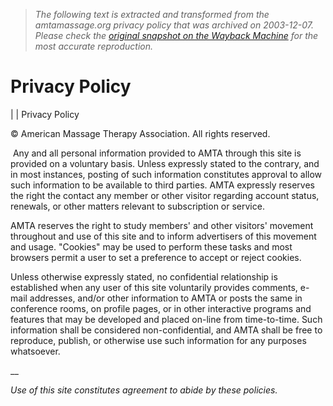 > *The following text is extracted and transformed from the amtamassage.org privacy policy that was archived on 2003-12-07. Please check the [original snapshot on the Wayback Machine](https://web.archive.org/web/20031207053242id_/http%3A//www.amtamassage.org/privacy.htm) for the most accurate reproduction.*

# Privacy Policy

[](https://digitalid.verisign.com/as2/bdc6581e25946a80e6a9b0c419071695)

**[ ](http://www.webaward.org/winner.asp?eid=2246)**

|  | Privacy Policy

© American Massage Therapy Association. All rights reserved.

 Any and all personal information provided to AMTA through this site is provided on a voluntary basis. Unless expressly stated to the contrary, and in most instances, posting of such information constitutes approval to allow such information to be available to third parties. AMTA expressly reserves the right the contact any member or other visitor regarding account status, renewals, or other matters relevant to subscription or service.

AMTA reserves the right to study members' and other visitors' movement throughout and use of this site and to inform advertisers of this movement and usage. "Cookies" may be used to perform these tasks and most browsers permit a user to set a preference to accept or reject cookies.

Unless otherwise expressly stated, no confidential relationship is established when any user of this site voluntarily provides comments, e-mail addresses, and/or other information to AMTA or posts the same in conference rooms, on profile pages, or in other interactive programs and features that may be developed and placed on-line from time-to-time. Such information shall be considered non-confidential, and AMTA shall be free to reproduce, publish, or otherwise use such information for any purposes whatsoever. 

__

_Use of this site constitutes agreement to abide by these policies._
